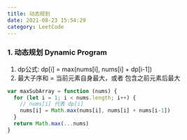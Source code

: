 ```yaml
---
title: 动态规划
date: 2021-08-23 15:54:29
category: LeetCode
---
```


### 1. 动态规划 Dynamic Program
1. dp公式: dp[i] = max(nums[i], nums[i] + dp[i-1])
2. 最大子序和 = 当前元素自身最大，或者 包含之前元素后最大
```js
var maxSubArray = function (nums) {
  for (let i = 1; i < nums.length; i++) {
    // nums[i] 代表 dp[i]
    nums[i] = Math.max(nums[i], nums[i] + nums[i-1])
  }
  return Math.max(...nums)
}
```